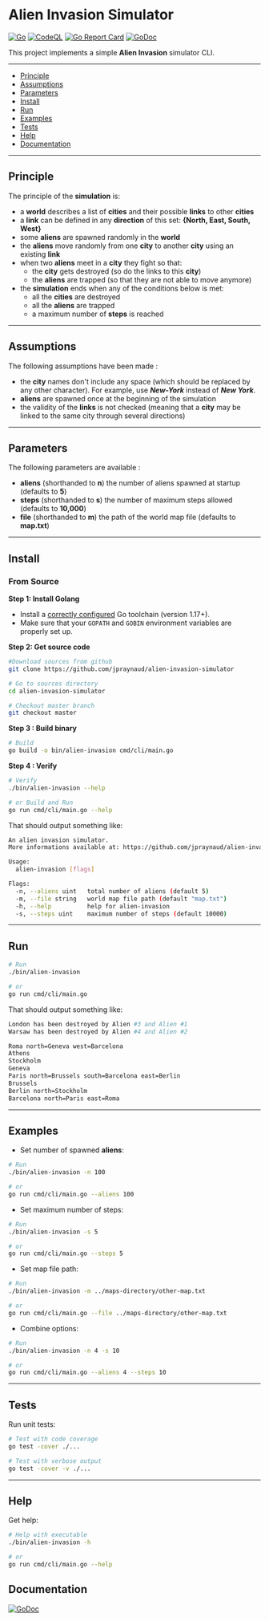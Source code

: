 # Alien Invasion Simulator
[![Go](https://github.com/jpraynaud/alien-invasion-simulator/actions/workflows/go.yml/badge.svg)](https://github.com/jpraynaud/alien-invasion-simulator/actions/workflows/go.yml)
[![CodeQL](https://github.com/jpraynaud/alien-invasion-simulator/actions/workflows/codeql-analysis.yml/badge.svg)](https://github.com/jpraynaud/alien-invasion-simulator/actions/workflows/codeql-analysis.yml)
[![Go Report Card](https://goreportcard.com/badge/github.com/jpraynaud/alien-invasion-simulator)](https://goreportcard.com/report/github.com/jpraynaud/alien-invasion-simulator)
[![GoDoc](https://godoc.org/github.com/jpraynaud/alien-invasion-simulator?status.svg)](https://godoc.org/github.com/jpraynaud/alien-invasion-simulator)

This project implements a simple **Alien Invasion** simulator CLI. 

---

* [Principle](#principle)
* [Assumptions](#assumptions)
* [Parameters](#parameters)
* [Install](#install)
* [Run](#run)
* [Examples](#examples)
* [Tests](#tests)
* [Help](#help)
* [Documentation](#documentation)

---

## Principle

The principle of the **simulation** is:
* a **world** describes a list of **cities** and their possible **links** to other **cities** 
* a **link** can be defined in any **direction** of this set: **{North, East, South, West}**
* some **aliens** are spawned randomly in the **world**
* the **aliens** move randomly from one **city** to another **city** using an existing **link**
* when two **aliens** meet in a **city** they fight so that:
    * the **city** gets destroyed (so do the links to this **city**)
    * the **aliens** are trapped (so that they are not able to move anymore)
* the **simulation** ends when any of the conditions below is met:
    * all the **cities** are destroyed
    * all the **aliens** are trapped
    * a maximum number of **steps** is reached
    
---

## Assumptions

The following assumptions have been made :
* the **city** names don't include any space (which should be replaced by any other character). For example, use ***New-York*** instead of ***New York***.
* **aliens** are spawned once at the beginning of the simulation
* the validity of the **links** is not checked (meaning that a **city** may be linked to the same city through several directions)

---

## Parameters

The following parameters are available :
* **aliens** (shorthanded to **n**) the number of aliens spawned at startup (defaults to **5**)
* **steps** (shorthanded to **s**) the number of maximum steps allowed (defaults to **10,000**)
* **file** (shorthanded to **m**) the path of the world map file (defaults to **map.txt**)

---

## Install

### From Source

**Step 1: Install Golang**

- Install a [correctly configured](https://golang.org/doc/install) Go toolchain (version 1.17+). 
- Make sure that your `GOPATH` and `GOBIN` environment variables are properly set up.

**Step 2: Get source code**

```bash
#Download sources from github
git clone https://github.com/jpraynaud/alien-invasion-simulator

# Go to sources directory
cd alien-invasion-simulator

# Checkout master branch
git checkout master
```

**Step 3 : Build binary**

```bash
# Build
go build -o bin/alien-invasion cmd/cli/main.go
```

**Step 4 : Verify**

```bash
# Verify
./bin/alien-invasion --help

# or Build and Run
go run cmd/cli/main.go --help
```

That should output something like:

```bash
An alien invasion simulator.
More informations available at: https://github.com/jpraynaud/alien-invasion-simulator

Usage:
  alien-invasion [flags]

Flags:
  -n, --aliens uint   total number of aliens (default 5)
  -m, --file string   world map file path (default "map.txt")
  -h, --help          help for alien-invasion
  -s, --steps uint    maximum number of steps (default 10000)
```

---

## Run
```bash
# Run
./bin/alien-invasion

# or
go run cmd/cli/main.go
```

That should output something like:

```bash
London has been destroyed by Alien #3 and Alien #1
Warsaw has been destroyed by Alien #4 and Alien #2

Roma north=Geneva west=Barcelona
Athens
Stockholm
Geneva
Paris north=Brussels south=Barcelona east=Berlin
Brussels
Berlin north=Stockholm
Barcelona north=Paris east=Roma
```

---

## Examples

- Set number of spawned **aliens**:
```bash
# Run
./bin/alien-invasion -n 100

# or
go run cmd/cli/main.go --aliens 100
```


- Set maximum number of steps:
```bash
# Run
./bin/alien-invasion -s 5

# or
go run cmd/cli/main.go --steps 5
```

- Set map file path:
```bash
# Run
./bin/alien-invasion -m ../maps-directory/other-map.txt

# or
go run cmd/cli/main.go --file ../maps-directory/other-map.txt
```

- Combine options:
```bash
# Run
./bin/alien-invasion -n 4 -s 10

# or
go run cmd/cli/main.go --aliens 4 --steps 10
```

---

## Tests

Run unit tests:
```sh
# Test with code coverage
go test -cover ./...
```

```sh
# Test with verbose output
go test -cover -v ./...
```

---

## Help

Get help:

```sh
# Help with executable
./bin/alien-invasion -h

# or
go run cmd/cli/main.go --help
```

## Documentation

[![GoDoc](https://godoc.org/github.com/jpraynaud/alien-invasion-simulator?status.svg)](https://godoc.org/github.com/jpraynaud/alien-invasion-simulator)
